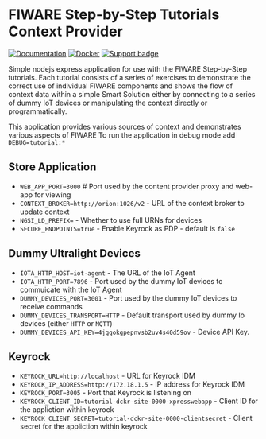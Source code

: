# FIWARE Step-by-Step Tutorials Context Provider

[![Documentation](https://nexus.lab.fiware.org/repository/raw/public/badges/chapters/documentation.svg)](https://fiware-tutorials.rtfd.io)
[![Docker](https://img.shields.io/docker/pulls/fiware/tutorials.context-provider.svg)](https://hub.docker.com/r/fiware/tutorials.context-provider/)
[![Support badge](https://nexus.lab.fiware.org/repository/raw/public/badges/stackoverflow/fiware.svg)](https://stackoverflow.com/questions/tagged/fiware)

Simple nodejs express application for use with the FIWARE Step-by-Step
tutorials. Each tutorial consists of a series of exercises to demonstrate the
correct use of individual FIWARE components and shows the flow of context data
within a simple Smart Solution either by connecting to a series of dummy IoT
devices or manipulating the context directly or programmatically.

This application provides various sources of context and demonstrates various
aspects of FIWARE To run the application in debug mode add `DEBUG=tutorial:*`

## Store Application

-   `WEB_APP_PORT=3000` # Port used by the content provider proxy and web-app
    for viewing
-   `CONTEXT_BROKER=http://orion:1026/v2` - URL of the context broker to update
    context
-   `NGSI_LD_PREFIX=` - Whether to use full URNs for devices
-   `SECURE_ENDPOINTS=true` - Enable Keyrock as PDP - default is `false`

## Dummy Ultralight Devices

-   `IOTA_HTTP_HOST=iot-agent` - The URL of the IoT Agent
-   `IOTA_HTTP_PORT=7896` - Port used by the dummy IoT devices to commuicate
    with the IoT Agent
-   `DUMMY_DEVICES_PORT=3001` - Port used by the dummy IoT devices to receive
    commands
-   `DUMMY_DEVICES_TRANSPORT=HTTP` - Default transport used by dummy Io devices
    (either `HTTP` or `MQTT`)
-   `DUMMY_DEVICES_API_KEY=4jggokgpepnvsb2uv4s40d59ov` - Device API Key.

## Keyrock

-   `KEYROCK_URL=http://localhost` - URL for Keyrock IDM
-   `KEYROCK_IP_ADDRESS=http://172.18.1.5` - IP address for Keyrock IDM
-   `KEYROCK_PORT=3005` - Port that Keyrock is listening on
-   `KEYROCK_CLIENT_ID=tutorial-dckr-site-0000-xpresswebapp` - Client ID for the
    appliction within keyrock
-   `KEYROCK_CLIENT_SECRET=tutorial-dckr-site-0000-clientsecret` - Client secret
    for the appliction within keyrock
